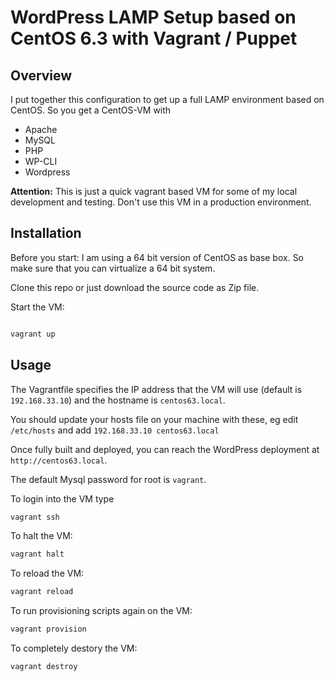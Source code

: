 # WordPress LAMP Setup based on CentOS 6.3 with Vagrant / Puppet

## Overview

I put together this configuration to get up a full LAMP environment based on CentOS.
So you get a CentOS-VM with 

* Apache
* MySQL
* PHP
* WP-CLI
* Wordpress

**Attention:** This is just a quick vagrant based VM for some of my local development and testing.
Don't use this VM in a production environment.


## Installation

Before you start: 
I am using a 64 bit version of CentOS as base box. So make sure that you can virtualize a 64 bit system.

Clone this repo or just download the source code as Zip file.

Start the VM:

```bash

vagrant up

```

## Usage

The Vagrantfile specifies the IP address that the VM will use (default is `192.168.33.10`) and the hostname is `centos63.local`. 

You should update your hosts file on your machine with these, eg edit `/etc/hosts` and add `192.168.33.10 centos63.local`

Once fully built and deployed, you can reach the WordPress deployment at `http://centos63.local`.

The default Mysql password for root is `vagrant`.

To login into the VM type
```bash
vagrant ssh
```

To halt the VM:
```bash
vagrant halt
```

To reload the VM:
```bash
vagrant reload
```

To run provisioning scripts again on the VM:
```bash
vagrant provision
```

To completely destory the VM:
```bash
vagrant destroy
```